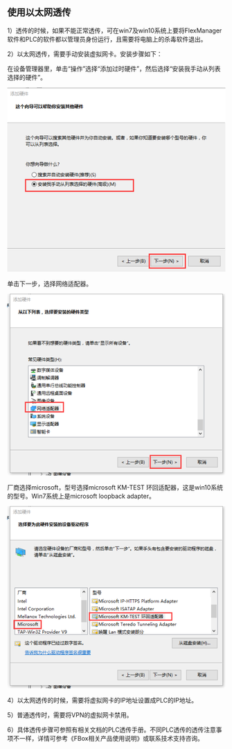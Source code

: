 ## 使用以太网透传  

1）透传的时候，如果不能正常透传，可在win7及win10系统上要将FlexManager软件和PLC的软件都以管理员身份运行，且需要将电脑上的杀毒软件退出。  

2）以太网透传，需要手动安装虚拟网卡。安装步骤如下：  

在设备管理器里，单击“操作”选择“添加过时硬件”，然后选择“安装我手动从列表选择的硬件”。  

![盒子在线](Images/HardwareInstallation.png)  

单击下一步，选择网络适配器。  

![盒子在线](Images/NetworkAdapter.png)  

厂商选择microsoft，型号选择microsoft KM-TEST 环回适配器，这是win10系统的型号。Win7系统上是microsoft loopback adapter。  

![盒子在线](Images/microsoftloopback.png)  

4）以太网透传的时候，需要将虚拟网卡的IP地址设置成PLC的IP地址。  

5）普通透传时，需要将VPN的虚拟网卡禁用。  

6）具体透传步骤可参照有相关文档的PLC透传手册。不同PLC透传的透传注意事项不一样，详情可参考《FBox相关产品使用说明》或联系技术支持咨询。  